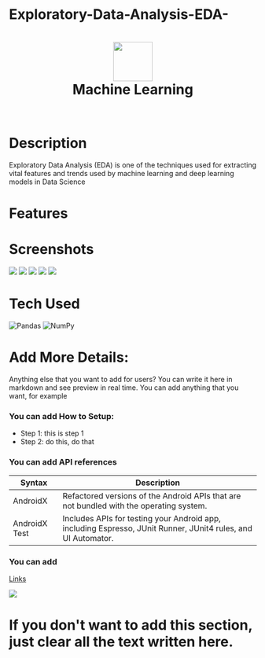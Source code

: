 # Exploratory-Data-Analysis-EDA-
<div align="center">
      <h1> <img src="#" width="80px"><br/>Machine Learning</h1>
     </div>
<p align="center"> <a href="https://github.com/EmamulHossen" target="_blank"><img alt="" src="https://img.shields.io/badge/Website-EA4C89?style=normal&logo=dribbble&logoColor=white" style="vertical-align:center" /></a> <a href="https://twitter.com/home" target="_blank"><img alt="" src="https://img.shields.io/badge/Twitter-1DA1F2?style=normal&logo=twitter&logoColor=white" style="vertical-align:center" /></a> <a href="https://web.facebook.com/emamul.hossen.503" target="_blank"><img alt="" src="https://img.shields.io/badge/Facebook-1877F2?style=normal&logo=facebook&logoColor=white" style="vertical-align:center" /></a> <a href="https://www.linkedin.com/in/emamul-hossen-9a8ab1255/}" target="_blank"><img alt="" src="https://img.shields.io/badge/LinkedIn-0077B5?style=normal&logo=linkedin&logoColor=white" style="vertical-align:center" /></a> </p>

# Description
Exploratory Data Analysis (EDA) is one of the techniques used for extracting vital features and trends used by machine learning and deep learning models in Data Science

# Features
#
# Screenshots
 <img src="#"> <img src="#"> <img src="#"> <img src="#"> <img src="#">
# Tech Used
 ![Pandas](https://img.shields.io/badge/pandas-%23150458.svg?style=for-the-badge&logo=pandas&logoColor=white) ![NumPy](https://img.shields.io/badge/numpy-%23013243.svg?style=for-the-badge&logo=numpy&logoColor=white)
      
# Add More Details:
Anything else that you want to add for users? You can write it here in markdown and see preview in real time. You can add anything that you want, for example

### You can add How to Setup:
- Step 1: this is step 1
- Step 2: do this, do that

### You can add API references
| Syntax | Description |
| ----------- | ----------- |
| AndroidX | Refactored versions of the Android APIs that are not bundled with the operating system. |
| AndroidX Test | Includes APIs for testing your Android app, including Espresso, JUnit Runner, JUnit4 rules, and UI Automator. |

### You can add 
[Links](https://itsvg.in)
 
![](https://img.shields.io/badge/IMAGES-4298B8.svg?style=for-the-badge&logoColor=white)
# If you don't want to add this section, just clear all the text written here.

      
<!-- </> with 💛 by readMD (https://readmd.itsvg.in) -->
    

